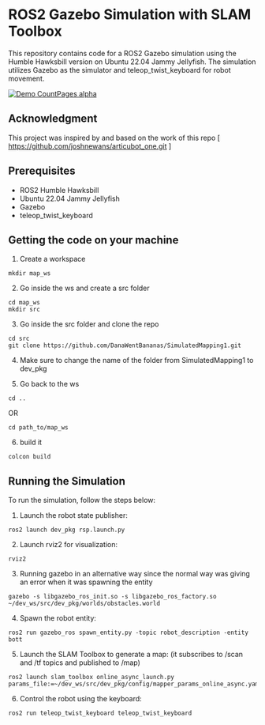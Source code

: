 # ROS2 Gazebo Simulation with SLAM Toolbox

This repository contains code for a ROS2 Gazebo simulation using the Humble Hawksbill version on Ubuntu 22.04 Jammy Jellyfish. The simulation utilizes Gazebo as the simulator and teleop_twist_keyboard for robot movement.

[![Demo CountPages alpha](https://share.gifyoutube.com/KzB6Gb.gif)](https://youtu.be/wXF6daCp1zA)


## Acknowledgment

This project was inspired by and based on the work of this repo [ https://github.com/joshnewans/articubot_one.git ]

## Prerequisites

- ROS2 Humble Hawksbill
- Ubuntu 22.04 Jammy Jellyfish
- Gazebo
- teleop_twist_keyboard

## Getting the code on your machine
 
1. Create a workspace
```
mkdir map_ws
```

2. Go inside the ws and create a src folder
```
cd map_ws
mkdir src
```

3. Go inside the src folder and clone the repo
```
cd src
git clone https://github.com/DanaWentBananas/SimulatedMapping1.git
```
4. Make sure to change the name of the folder from SimulatedMapping1 to dev_pkg

5. Go back to the ws
```
cd ..
```
OR
```
cd path_to/map_ws
```

6. build it
```
colcon build
```

## Running the Simulation

To run the simulation, follow the steps below:

1. Launch the robot state publisher:
```
ros2 launch dev_pkg rsp.launch.py
```

2. Launch rviz2 for visualization:
```
rviz2
```

3. Running gazebo in an alternative way since the normal way was giving an error when it was spawning the entity
```
gazebo -s libgazebo_ros_init.so -s libgazebo_ros_factory.so ~/dev_ws/src/dev_pkg/worlds/obstacles.world
```

4. Spawn the robot entity:
```
ros2 run gazebo_ros spawn_entity.py -topic robot_description -entity bott
```

5. Launch the SLAM Toolbox to generate a map: (it subscribes to /scan and /tf topics and published to /map)
```
ros2 launch slam_toolbox online_async_launch.py params_file:=~/dev_ws/src/dev_pkg/config/mapper_params_online_async.yaml
```

6. Control the robot using the keyboard:
```
ros2 run teleop_twist_keyboard teleop_twist_keyboard
```


